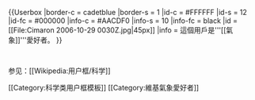 {{Userbox
  |border-c = cadetblue
  |border-s = 1
  |id-c     = #FFFFFF
  |id-s     = 12
  |id-fc    = #000000
  |info-c   = #AACDF0
  |info-s   = 10
  |info-fc  = black
  |id       = [[File:Cimaron 2006-10-29 0030Z.jpg|45px]]
  |info     = 這個用戶是'''[[氣象]]'''愛好者。
}}
<noinclude>
<p style="clear: both; padding-top: 2em">
参见：[[Wikipedia:用户框/科学]]
</p>
[[Category:科学类用户框模板]]
[[Category:維基氣象愛好者]]
</noinclude>